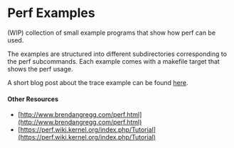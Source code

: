 Perf Examples
==========

(WIP) collection of small example programs that show how perf can be used.

The examples are structured into different subdirectories corresponding to the perf subcommands. Each example comes with a makefile target that shows the perf usage.

A short blog post about the trace example can be found [here](https://dollberg.xyz/programming/2016/07/02/perf-tool/).

#### Other Resources
 - [http://www.brendangregg.com/perf.html](http://www.brendangregg.com/perf.html)
 - [https://perf.wiki.kernel.org/index.php/Tutorial](https://perf.wiki.kernel.org/index.php/Tutorial)
